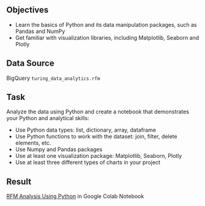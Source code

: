 ## Objectives
- Learn the basics of Python and its data manipulation packages, such as Pandas and NumPy
- Get familiar with visualization libraries, including Matplotlib, Seaborn and Plotly

## Data Source
BigQuery `turing_data_analytics.rfm`

## Task 
Analyze the data using Python and create a notebook that demonstrates your Python and analytical skills:
- Use Python data types: list, dictionary, array, dataframe
- Use Python functions to work with the dataset: join, filter, delete elements, etc.
- Use Numpy and Pandas packages
- Use at least one visualization package: Matplotlib, Seaborn, Plotly
- Use at least three different types of charts in your project

## Result
[RFM Analysis Using Python](https://colab.research.google.com/drive/1wO2GiSFxyD7_4Bb-SssPNvd6bi8sJxuY?usp=sharing) in Google Colab Notebook

